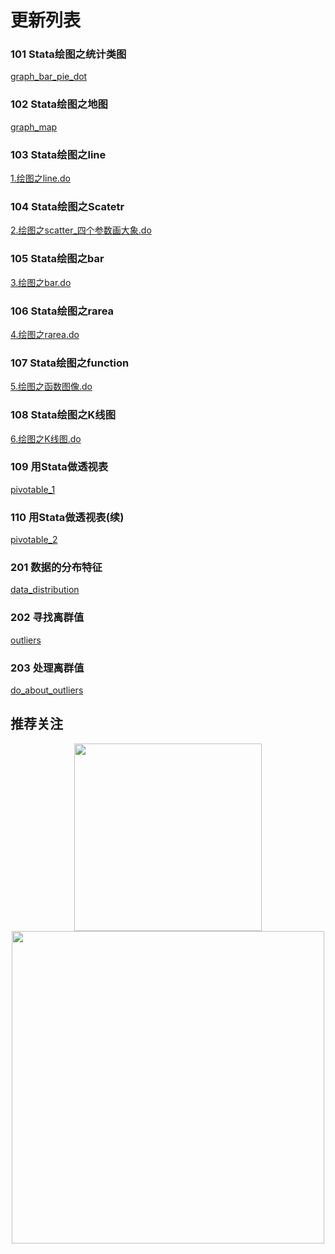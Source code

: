 # 更新列表



### 101 Stata绘图之统计类图

[graph_bar_pie_dot](./graph_bar_pie_dot)

### 102 Stata绘图之地图

[graph_map](./graph_map)

### 103 Stata绘图之line

[1.绘图之line.do](./1.绘图之line.do)

### 104 Stata绘图之Scatetr

[2.绘图之scatter_四个参数画大象.do](./2.绘图之scatter_四个参数画大象.do)

### 105 Stata绘图之bar

[3.绘图之bar.do](./3.绘图之bar.do)

### 106 Stata绘图之rarea

[4.绘图之rarea.do](./4.绘图之rarea.do)

### 107 Stata绘图之function

[5.绘图之函数图像.do](./5.绘图之函数图像.do)

### 108 Stata绘图之K线图

[6.绘图之K线图.do](./6.绘图之K线图.do)

### 109 用Stata做透视表

[pivotable_1](./pivotable_1)

### 110 用Stata做透视表(续)

[pivotable_2](./pivotable_2)

### 201 数据的分布特征

[data_distribution](./data_distribution)

### 202 寻找离群值

[outliers](./outliers)

### 203 处理离群值

[do_about_outliers](./do_about_outliers)

## 推荐关注

<div align=center><img src="https://raw.githubusercontent.com/zhangdashenqi/Stata-Graph/master/logo.png" width=300px /></div>

<div align=center><img src="https://raw.githubusercontent.com/zhangdashenqi/Stata-Graph/master/qr.png" width=500px /></div>